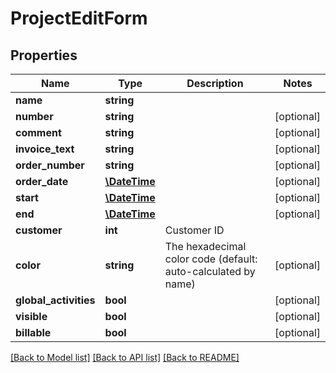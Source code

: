 # ProjectEditForm

## Properties
Name | Type | Description | Notes
------------ | ------------- | ------------- | -------------
**name** | **string** |  | 
**number** | **string** |  | [optional] 
**comment** | **string** |  | [optional] 
**invoice_text** | **string** |  | [optional] 
**order_number** | **string** |  | [optional] 
**order_date** | [**\DateTime**](\DateTime.md) |  | [optional] 
**start** | [**\DateTime**](\DateTime.md) |  | [optional] 
**end** | [**\DateTime**](\DateTime.md) |  | [optional] 
**customer** | **int** | Customer ID | 
**color** | **string** | The hexadecimal color code (default: auto-calculated by name) | [optional] 
**global_activities** | **bool** |  | [optional] 
**visible** | **bool** |  | [optional] 
**billable** | **bool** |  | [optional] 

[[Back to Model list]](../../README.md#documentation-for-models) [[Back to API list]](../../README.md#documentation-for-api-endpoints) [[Back to README]](../../README.md)

